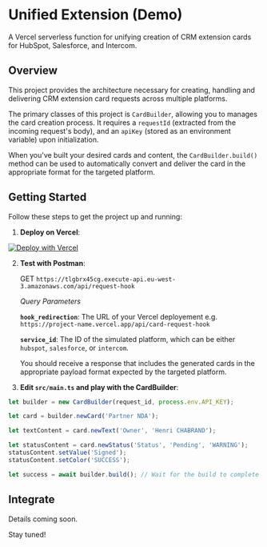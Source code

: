 # Unified Extension (Demo)

A Vercel serverless function for unifying creation of CRM extension cards for HubSpot, Salesforce, and Intercom.

## Overview

This project provides the architecture necessary for creating, handling and delivering CRM extension card requests across multiple platforms.

The primary classes of this project is `CardBuilder`, allowing you to manages the card creation process. 
It requires a `requestId` (extracted from the incoming request's body), and an `apiKey` (stored as an environment variable) upon initialization.

When you've built your desired cards and content, the `CardBuilder.build()` method can be used to automatically convert and deliver the card in the appropriate format for the targeted platform.


## Getting Started

Follow these steps to get the project up and running:

1. **Deploy on Vercel**:

[![Deploy with Vercel](https://vercel.com/button)](https://vercel.com/new/clone?repository-url=https%3A%2F%2Fgithub.com%2FHenriChabrand%2Funified-extension-demo&env=API_KEY&envDescription=Get%20in%20touche%20with%20henri.chabrand%40gmail.com%20to%20get%20your%20API%20Key.&envLink=https%3A%2F%2Fwww.linkedin.com%2Fin%2Fhenri-chabrand--product-manager%2F&project-name=unified-extension-demo-company&repository-name=unified-extension-demo-company)
   
2. **Test with Postman**:

   GET `https://tlgbrx45cg.execute-api.eu-west-3.amazonaws.com/api/request-hook`
   
    _Query Parameters_


   **`hook_redirection`**: The URL of your Vercel deployement e.g. `https://project-name.vercel.app/api/card-request-hook`

   **`service_id`**: The ID of the simulated platform, which can be either `hubspot`, `salesforce`, or `intercom`.

    You should receive a response that includes the generated cards in the appropriate payload format expected by the targeted platform.
3. **Edit `src/main.ts` and play with the CardBuilder**:
```typescript
let builder = new CardBuilder(request_id, process.env.API_KEY);

let card = builder.newCard('Partner NDA');

let textContent = card.newText('Owner', 'Henri CHABRAND');

let statusContent = card.newStatus('Status', 'Pending', 'WARNING');
statusContent.setValue('Signed');
statusContent.setColor('SUCCESS');

let success = await builder.build(); // Wait for the build to complete to prevent the process from terminating prematurely
```


## Integrate


Details coming soon. 

Stay tuned!
